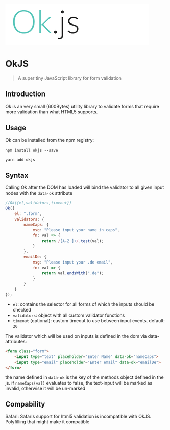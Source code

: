![OkJS](./logo.png)

# OkJS

> A super tiny JavaScript library for form validation

## Introduction

Ok is an very small (600Bytes) utility library to validate forms that require more validation than what HTML5 supports.

## Usage

Ok can be installed from the npm registry:

```shell
npm install okjs --save
```

```shell
yarn add okjs
```

## Syntax

Calling Ok after the DOM has loaded will bind the validator to all given input nodes with the `data-ok` sttribute

```js
//Ok({el,validators,timeout})
Ok({
    el: ".form",
    validators: {
        nameCaps: {
            msg: "Please input your name in caps",
            fn: val => {
                return /[A-Z ]+/.test(val);
            }
        },
        emailDe: {
            msg: "Please input your .de email",
            fn: val => {
                return val.endsWith(".de");
            }
        }
    }
});
```

- `el`: contains the selector for all forms of which the inputs should be checked
- `validators`: object with all custom validator functions
- `timeout` (optional): custom timeout to use between input events, default: `20`

The validator which will be used on inputs is defined in the dom via data-attributes:

```html
<form class="form">
    <input type="text" placeholder="Enter Name" data-ok="nameCaps">
    <input type="email" placeholder="Enter email" data-ok="emailDe">
</form>
```

the name defined in `data-ok` is the key of the methods object defined in the js.
if `nameCaps(val)` evaluates to false, the text-input will be marked as invalid, otherwise it will be un-marked

## Compability

Safari: Safaris support for html5 validation is incompatible with OkJS. Polyfilling that might make it compatible
